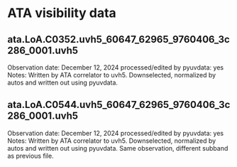 # ATA visibility data

## ata.LoA.C0352.uvh5_60647_62965_9760406_3c286_0001.uvh5

Observation date: December 12, 2024
processed/edited by pyuvdata: yes
Notes: Written by ATA correlator to uvh5. Downselected, normalized by autos and
written out using pyuvdata.

## ata.LoA.C0544.uvh5_60647_62965_9760406_3c286_0001.uvh5

Observation date: December 12, 2024
processed/edited by pyuvdata: yes
Notes: Written by ATA correlator to uvh5. Downselected, normalized by autos and
written out using pyuvdata. Same observation, different subband as previous file.

